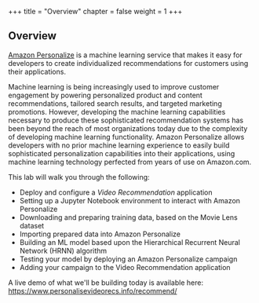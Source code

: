 +++
title = "Overview"
chapter = false
weight = 1
+++

## Overview

[Amazon Personalize](https://aws.amazon.com/personalize/) is a machine learning service that makes it easy for developers to create individualized recommendations for customers using their applications.

Machine learning is being increasingly used to improve customer engagement by powering personalized product and content recommendations, tailored search results, and targeted marketing promotions. However, developing the machine learning capabilities necessary to produce these sophisticated recommendation systems has been beyond the reach of most organizations today due to the complexity of developing machine learning functionality. Amazon Personalize allows developers with no prior machine learning experience to easily build sophisticated personalization capabilities into their applications, using machine learning technology perfected from years of use on Amazon.com.

This lab will walk you through the following:

- Deploy and configure a *Video Recommendation* application
- Setting up a Jupyter Notebook environment to interact with Amazon Personalize 
- Downloading and preparing training data, based on the Movie Lens dataset
- Importing prepared data into Amazon Personalize
- Building an ML model based upon the Hierarchical Recurrent Neural Network (HRNN) algorithm 
- Testing your model by deploying an Amazon Personalize campaign
- Adding your campaign to the Video Recommendation application

A live demo of what we'll be building today is available here: https://www.personalisevideorecs.info/recommend/